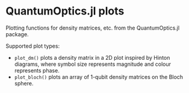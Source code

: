 QuantumOptics.jl plots
======================

Plotting functions for density matrices, etc. from the QuantumOptics.jl
package.

Supported plot types:
 - `plot_dm()` plots a density matrix in a 2D plot inspired by Hinton diagrams,
 	where symbol size represents magnitude and colour represents phase.
 - `plot_bloch()` plots an array of 1-qubit density matrices on the Bloch sphere.

